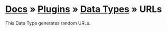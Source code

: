 # [Docs](../../../../../docs/README.md) &raquo; [Plugins](../../README.md) &raquo; [Data Types](../README.md) &raquo; URLs

This Data Type generates random URLs.
